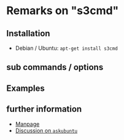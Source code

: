 # Remarks on "s3cmd"
## Installation
  - Debian / Ubuntu: `apt-get install s3cmd`

## sub commands / options

## Examples
## further information 
  - [Manpage](https://linux.die.net/man/1/s3cmd)
  - [Discussion on `askubuntu`](https://askubuntu.com/questions/202072/what-is-a-good-amazon-s3-client)
